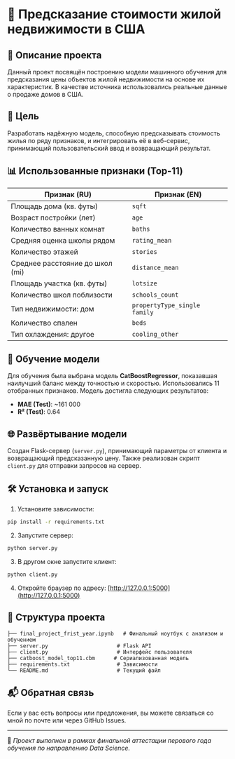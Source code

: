 # 🏡 Предсказание стоимости жилой недвижимости в США

## 📌 Описание проекта

Данный проект посвящён построению модели машинного обучения для предсказания цены объектов жилой недвижимости на основе их характеристик. В качестве источника использовались реальные данные о продаже домов в США.

## 🎯 Цель

Разработать надёжную модель, способную предсказывать стоимость жилья по ряду признаков, и интегрировать её в веб-сервис, принимающий пользовательский ввод и возвращающий результат.

## 📊 Использованные признаки (Top-11)

| Признак (RU)                     | Признак (EN)                  |
|----------------------------------|-------------------------------|
| Площадь дома (кв. футы)         | `sqft`                        |
| Возраст постройки (лет)         | `age`                         |
| Количество ванных комнат        | `baths`                       |
| Средняя оценка школы рядом      | `rating_mean`                 |
| Количество этажей               | `stories`                     |
| Среднее расстояние до школ (mi) | `distance_mean`               |
| Площадь участка (кв. футы)      | `lotsize`                     |
| Количество школ поблизости      | `schools_count`               |
| Тип недвижимости: дом           | `propertyType_single family` |
| Количество спален               | `beds`                        |
| Тип охлаждения: другое          | `cooling_other`              |

## 🧠 Обучение модели

Для обучения была выбрана модель **CatBoostRegressor**, показавшая наилучший баланс между точностью и скоростью. Использовались 11 отобранных признаков. Модель достигла следующих результатов:

- **MAE (Test)**: ~161 000
- **R² (Test)**: 0.64

## 🌐 Развёртывание модели

Создан Flask-сервер (`server.py`), принимающий параметры от клиента и возвращающий предсказанную цену. Также реализован скрипт `client.py` для отправки запросов на сервер.

## 🛠️ Установка и запуск

1. Установите зависимости:
```bash
pip install -r requirements.txt
```

2. Запустите сервер:
```bash
python server.py
```

3. В другом окне запустите клиент:
```bash
python client.py
```

4. Откройте браузер по адресу: [http://127.0.0.1:5000](http://127.0.0.1:5000)

## 📁 Структура проекта

```
├── final_project_frist_year.ipynb   # Финальный ноутбук с анализом и обучением
├── server.py                      # Flask API
├── client.py                      # Интерфейс пользователя
├── catboost_model_top11.cbm      # Сериализованная модель
├── requirements.txt               # Зависимости
└── README.md                      # Текущий файл
```

## 📬 Обратная связь

Если у вас есть вопросы или предложения, вы можете связаться со мной по почте или через GitHub Issues.

---

📌 *Проект выполнен в рамках финальной аттестации перового года обучения по направлению Data Science.*